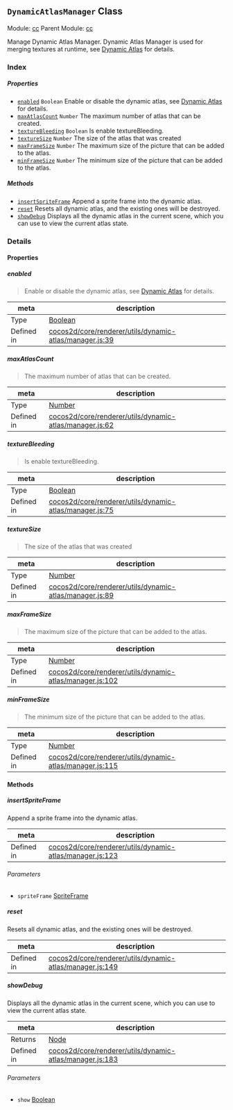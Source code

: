 ## `DynamicAtlasManager` Class



Module: [cc](../modules/cc.md)
Parent Module: [cc](../modules/cc.md)


Manage Dynamic Atlas Manager. Dynamic Atlas Manager is used for merging textures at runtime, see [Dynamic Atlas](https://docs.cocos.com/creator/manual/en/advanced-topics/dynamic-atlas.html) for details.



### Index

##### Properties

  - [`enabled`](#enabled) `Boolean` Enable or disable the dynamic atlas, see [Dynamic Atlas](https://docs.cocos.com/creator/manual/en/advanced-topics/dynamic-atlas.html) for details.
  - [`maxAtlasCount`](#maxatlascount) `Number` The maximum number of atlas that can be created.
  - [`textureBleeding`](#texturebleeding) `Boolean` Is enable textureBleeding.
  - [`textureSize`](#texturesize) `Number` The size of the atlas that was created
  - [`maxFrameSize`](#maxframesize) `Number` The maximum size of the picture that can be added to the atlas.
  - [`minFrameSize`](#minframesize) `Number` The minimum size of the picture that can be added to the atlas.



##### Methods

  - [`insertSpriteFrame`](#insertspriteframe) Append a sprite frame into the dynamic atlas.
  - [`reset`](#reset) Resets all dynamic atlas, and the existing ones will be destroyed.
  - [`showDebug`](#showdebug) Displays all the dynamic atlas in the current scene, which you can use to view the current atlas state.



### Details


#### Properties


##### enabled

> Enable or disable the dynamic atlas, see [Dynamic Atlas](https://docs.cocos.com/creator/manual/en/advanced-topics/dynamic-atlas.html) for details.

| meta | description |
|------|-------------|
| Type | <a href="https://developer.mozilla.org/en/JavaScript/Reference/Global_Objects/Boolean" class="crosslink external" target="_blank">Boolean</a> |
| Defined in | [cocos2d/core/renderer/utils/dynamic-atlas/manager.js:39](https://github.com/cocos-creator/engine/blob/efe6330ab64803299d3b7fecde039ffed2d9e696/cocos2d/core/renderer/utils/dynamic-atlas/manager.js#L39) |



##### maxAtlasCount

> The maximum number of atlas that can be created.

| meta | description |
|------|-------------|
| Type | <a href="https://developer.mozilla.org/en/JavaScript/Reference/Global_Objects/Number" class="crosslink external" target="_blank">Number</a> |
| Defined in | [cocos2d/core/renderer/utils/dynamic-atlas/manager.js:62](https://github.com/cocos-creator/engine/blob/efe6330ab64803299d3b7fecde039ffed2d9e696/cocos2d/core/renderer/utils/dynamic-atlas/manager.js#L62) |



##### textureBleeding

> Is enable textureBleeding.

| meta | description |
|------|-------------|
| Type | <a href="https://developer.mozilla.org/en/JavaScript/Reference/Global_Objects/Boolean" class="crosslink external" target="_blank">Boolean</a> |
| Defined in | [cocos2d/core/renderer/utils/dynamic-atlas/manager.js:75](https://github.com/cocos-creator/engine/blob/efe6330ab64803299d3b7fecde039ffed2d9e696/cocos2d/core/renderer/utils/dynamic-atlas/manager.js#L75) |



##### textureSize

> The size of the atlas that was created

| meta | description |
|------|-------------|
| Type | <a href="https://developer.mozilla.org/en/JavaScript/Reference/Global_Objects/Number" class="crosslink external" target="_blank">Number</a> |
| Defined in | [cocos2d/core/renderer/utils/dynamic-atlas/manager.js:89](https://github.com/cocos-creator/engine/blob/efe6330ab64803299d3b7fecde039ffed2d9e696/cocos2d/core/renderer/utils/dynamic-atlas/manager.js#L89) |



##### maxFrameSize

> The maximum size of the picture that can be added to the atlas.

| meta | description |
|------|-------------|
| Type | <a href="https://developer.mozilla.org/en/JavaScript/Reference/Global_Objects/Number" class="crosslink external" target="_blank">Number</a> |
| Defined in | [cocos2d/core/renderer/utils/dynamic-atlas/manager.js:102](https://github.com/cocos-creator/engine/blob/efe6330ab64803299d3b7fecde039ffed2d9e696/cocos2d/core/renderer/utils/dynamic-atlas/manager.js#L102) |



##### minFrameSize

> The minimum size of the picture that can be added to the atlas.

| meta | description |
|------|-------------|
| Type | <a href="https://developer.mozilla.org/en/JavaScript/Reference/Global_Objects/Number" class="crosslink external" target="_blank">Number</a> |
| Defined in | [cocos2d/core/renderer/utils/dynamic-atlas/manager.js:115](https://github.com/cocos-creator/engine/blob/efe6330ab64803299d3b7fecde039ffed2d9e696/cocos2d/core/renderer/utils/dynamic-atlas/manager.js#L115) |






<!-- Method Block -->
#### Methods


##### insertSpriteFrame

Append a sprite frame into the dynamic atlas.

| meta | description |
|------|-------------|
| Defined in | [cocos2d/core/renderer/utils/dynamic-atlas/manager.js:123](https://github.com/cocos-creator/engine/blob/efe6330ab64803299d3b7fecde039ffed2d9e696/cocos2d/core/renderer/utils/dynamic-atlas/manager.js#L123) |

###### Parameters
- `spriteFrame` <a href="../classes/SpriteFrame.html" class="crosslink">SpriteFrame</a> 


##### reset

Resets all dynamic atlas, and the existing ones will be destroyed.

| meta | description |
|------|-------------|
| Defined in | [cocos2d/core/renderer/utils/dynamic-atlas/manager.js:149](https://github.com/cocos-creator/engine/blob/efe6330ab64803299d3b7fecde039ffed2d9e696/cocos2d/core/renderer/utils/dynamic-atlas/manager.js#L149) |



##### showDebug

Displays all the dynamic atlas in the current scene, which you can use to view the current atlas state.

| meta | description |
|------|-------------|
| Returns | <a href="../classes/Node.html" class="crosslink">Node</a> 
| Defined in | [cocos2d/core/renderer/utils/dynamic-atlas/manager.js:183](https://github.com/cocos-creator/engine/blob/efe6330ab64803299d3b7fecde039ffed2d9e696/cocos2d/core/renderer/utils/dynamic-atlas/manager.js#L183) |

###### Parameters
- `show` <a href="https://developer.mozilla.org/en/JavaScript/Reference/Global_Objects/Boolean" class="crosslink external" target="_blank">Boolean</a> 




